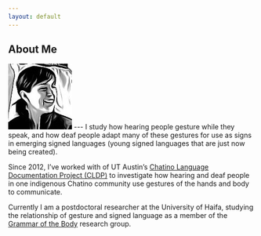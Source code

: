 ```yaml
---
layout: default
---
```


## About Me

<img class="profile-picture" src="Kate-Tooned-medium.jpg">
---
I study how hearing people gesture while they speak, and how deaf people 
adapt many of these gestures for use as signs in emerging signed languages (young 
signed languages that are just now being created).


Since 2012, I’ve worked with of UT Austin’s [Chatino Language Documentation Project (CLDP)](https://sites.google.com/site/lenguachatino/)
 to investigate how hearing and deaf people in one indigenous Chatino community use gestures of the hands and body to
 communicate. 
 
 Currently I am a postdoctoral researcher at the University of Haifa, studying the relationship of gesture 
 and signed language as a member of the [Grammar of the Body](http://gramby.haifa.ac.il)
research group.  





